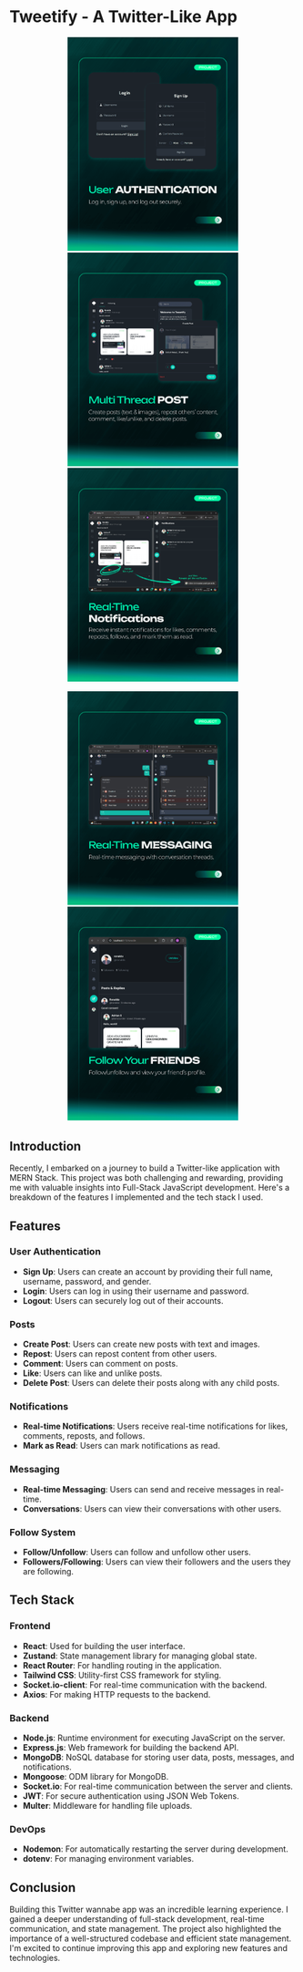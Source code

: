 # Tweetify - A Twitter-Like App

<p align="center">
  <img src="https://github.com/iamyourdre/tweetify/blob/main/1.png?raw=true" width="300">
  <img src="https://github.com/iamyourdre/tweetify/blob/main/2.png?raw=true" width="300">
  <img src="https://github.com/iamyourdre/tweetify/blob/main/3.png?raw=true" width="300">
</p>
<p align="center">
  <img src="https://github.com/iamyourdre/tweetify/blob/main/4.png?raw=true" width="300">
  <img src="https://github.com/iamyourdre/tweetify/blob/main/5.png?raw=true" width="300">
</p>

## Introduction
Recently, I embarked on a journey to build a Twitter-like application with MERN Stack. This project was both challenging and rewarding, providing me with valuable insights into Full-Stack JavaScript development. Here's a breakdown of the features I implemented and the tech stack I used.

## Features

### User Authentication
- **Sign Up**: Users can create an account by providing their full name, username, password, and gender.
- **Login**: Users can log in using their username and password.
- **Logout**: Users can securely log out of their accounts.

### Posts
- **Create Post**: Users can create new posts with text and images.
- **Repost**: Users can repost content from other users.
- **Comment**: Users can comment on posts.
- **Like**: Users can like and unlike posts.
- **Delete Post**: Users can delete their posts along with any child posts.

### Notifications
- **Real-time Notifications**: Users receive real-time notifications for likes, comments, reposts, and follows.
- **Mark as Read**: Users can mark notifications as read.

### Messaging
- **Real-time Messaging**: Users can send and receive messages in real-time.
- **Conversations**: Users can view their conversations with other users.

### Follow System
- **Follow/Unfollow**: Users can follow and unfollow other users.
- **Followers/Following**: Users can view their followers and the users they are following.

## Tech Stack

### Frontend
- **React**: Used for building the user interface.
- **Zustand**: State management library for managing global state.
- **React Router**: For handling routing in the application.
- **Tailwind CSS**: Utility-first CSS framework for styling.
- **Socket.io-client**: For real-time communication with the backend.
- **Axios**: For making HTTP requests to the backend.

### Backend
- **Node.js**: Runtime environment for executing JavaScript on the server.
- **Express.js**: Web framework for building the backend API.
- **MongoDB**: NoSQL database for storing user data, posts, messages, and notifications.
- **Mongoose**: ODM library for MongoDB.
- **Socket.io**: For real-time communication between the server and clients.
- **JWT**: For secure authentication using JSON Web Tokens.
- **Multer**: Middleware for handling file uploads.

### DevOps
- **Nodemon**: For automatically restarting the server during development.
- **dotenv**: For managing environment variables.

## Conclusion
Building this Twitter wannabe app was an incredible learning experience. I gained a deeper understanding of full-stack development, real-time communication, and state management. The project also highlighted the importance of a well-structured codebase and efficient state management. I'm excited to continue improving this app and exploring new features and technologies.

